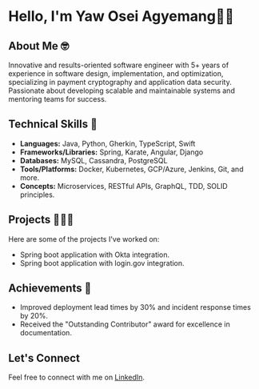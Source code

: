 # Hello, I'm Yaw Osei Agyemang👋🏽

## About Me 🤓
Innovative and results-oriented software engineer with 5+ years of experience in software design, implementation, and optimization, specializing in payment cryptography and application data security. Passionate about developing scalable and maintainable systems and mentoring teams for success.

## Technical Skills 🔨
- **Languages:** Java, Python, Gherkin, TypeScript, Swift
- **Frameworks/Libraries:** Spring, Karate, Angular, Django
- **Databases:** MySQL, Cassandra, PostgreSQL
- **Tools/Platforms:** Docker, Kubernetes, GCP/Azure, Jenkins, Git, and more.
- **Concepts:** Microservices, RESTful APIs, GraphQL, TDD, SOLID principles.

## Projects 👨🏾‍💻
Here are some of the projects I've worked on:
- Spring boot application with Okta integration.
- Spring boot application with login.gov integration.

## Achievements 🏅
- Improved deployment lead times by 30% and incident response times by 20%.
- Received the "Outstanding Contributor" award for excellence in documentation.

## Let's Connect
Feel free to connect with me on [LinkedIn](https://www.linkedin.com/in/yaw-a-78561a116/).
